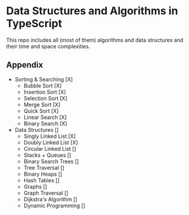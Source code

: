 # Data Structures and Algorithms in TypeScript

This repo includes all (most of them) algorithms and data structures and their time and space complexities.

## Appendix

- Sorting & Searching [X]
  - Bubble Sort [X]
  - Insertion Sort [X]
  - Selection Sort [X]
  - Merge Sort [X]
  - Quick Sort [X]
  - Linear Search [X]
  - Binary Search [X]
- Data Structures []
  - Singly Linked List [X]
  - Doubly Linked List [X]
  - Circular Linked List []
  - Stacks + Queues []
  - Binary Search Trees []
  - Tree Traversal []
  - Binary Heaps []
  - Hash Tables []
  - Graphs []
  - Graph Traversal []
  - Dijkstra's Algorithm []
  - Dynamic Programming []

